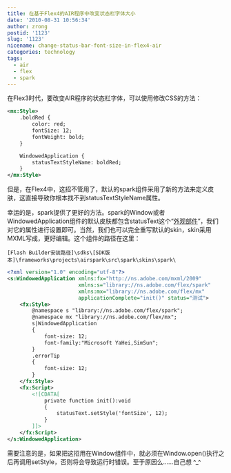```yaml
---
title: 在基于Flex4的AIR程序中改变状态栏字体大小
date: '2010-08-31 10:56:34'
author: zrong
postid: '1123'
slug: '1123'
nicename: change-status-bar-font-size-in-flex4-air
categories: technology
tags:
  - air
  - flex
  - spark
---
```


在Flex3时代，要改变AIR程序的状态栏字体，可以使用修改CSS的方法：

``` xml
<mx:Style>
    .boldRed {
        color: red;
        fontSize: 12;
        fontWeight: bold;
    }

    WindowedApplication {
        statusTextStyleName: boldRed;
    }
</mx:Style>
```

但是，在Flex4中，这招不管用了，默认的spark组件采用了新的方法来定义皮肤，这直接导致你根本找不到statusTextStyleName属性。  
<!--more-->  

幸运的是，spark提供了更好的方法。spark的Window或者WindowedApplication组件的默认皮肤都包含statusText这个“[外观部件](http://help.adobe.com/zh_CN/AS3LCR/Flex_4.0/spark/components/Window.html)”，我们对它的属性进行设置即可。当然，我们也可以完全重写默认的skin，skin采用MXML写成，更好编辑。这个组件的路径在这里：

```
[Flash Builder安装路径]\sdks\[SDK版本]\frameworks\projects\airspark\src\spark\skins\spark\  
```

``` XML
<?xml version="1.0" encoding="utf-8"?>
<s:WindowedApplication xmlns:fx="http://ns.adobe.com/mxml/2009" 
                       xmlns:s="library://ns.adobe.com/flex/spark"
                       xmlns:mx="library://ns.adobe.com/flex/mx"
                       applicationComplete="init()" status="测试">
    <fx:Style>
        @namespace s "library://ns.adobe.com/flex/spark";
        @namespace mx "library://ns.adobe.com/flex/mx";
        s|WindowedApplication
        {
            font-size: 12;
            font-family:"Microsoft YaHei,SimSun";           
        }
        .errorTip
        {
            font-size: 12;
        }
    </fx:Style>
    <fx:Script>
        <![CDATA[
            private function init():void
            {
                statusText.setStyle('fontSize', 12);
            }
        ]]>
    </fx:Script>
</s:WindowedApplication>
```

需要注意的是，如果把这招用在Window组件中，就必须在Window.open()执行之后再调用setStyle，否则将会导致运行时错误。至于原因么……自己想 ^_^


